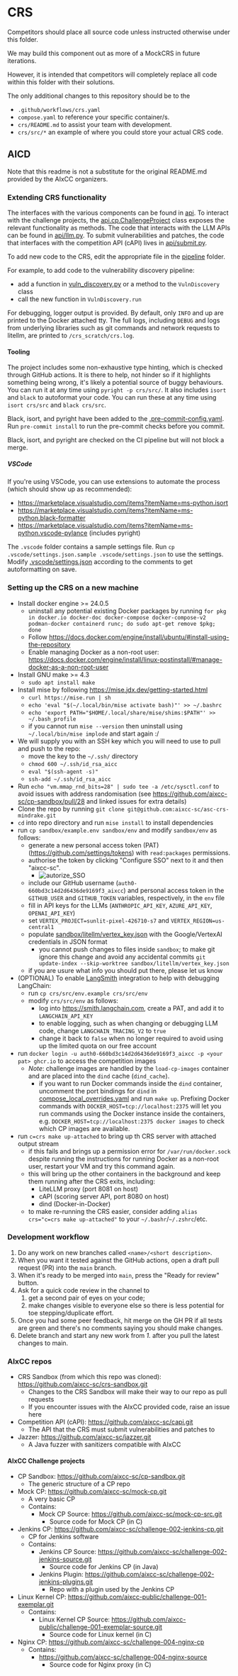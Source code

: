 # CRS

Competitors should place all source code unless instructed otherwise under this folder.

We may build this component out as more of a MockCRS in future iterations.

However, it is intended that competitors will completely replace all code within this folder with their solutions.

The only additional changes to this repository should be to the

- `.github/workflows/crs.yaml`
- `compose.yaml` to reference your specific container/s.
- `crs/README.md` to assist your team with development.
- `crs/src/*` an example of where you could store your actual CRS code.

## AICD

Note that this readme is not a substitute for the original README.md provided by the AIxCC organizers.

### Extending CRS functionality

The interfaces with the various components can be found in [api](./src/py/api).
To interact with the challenge projects, the [api.cp.ChallengeProject](./src/py/api/cp.py) class exposes the relevant
functionality as methods.
The code that interacts with the LLM APIs can be found in [api/llm.py](./src/py/api/llm.py).
To submit vulnerabilities and patches, the code that interfaces with the competition API (cAPI) lives
in [api/submit.py](./src/py/api/submit.py).

To add new code to the CRS, edit the appropriate file in the [pipeline](./src/py/pipeline) folder.

For example, to add code to the vulnerability discovery pipeline:

- add a function in [vuln_discovery.py](./src/py/pipeline/vuln_discovery.py) or a method to the `VulnDiscovery` class
- call the new function in `VulnDiscovery.run`

For debugging, logger output is provided.
By default, only `INFO` and up are printed to the Docker attached tty.
The full logs, including `DEBUG` and logs from underlying libraries such as git commands and network requests to
litellm, are printed to `/crs_scratch/crs.log`.

#### Tooling

The project includes some non-exhaustive type hinting, which is checked through GitHub actions.
It is there to help, not hinder so if it highlights something being wrong, it's likely a potential source of buggy behaviours.
You can run it at any time using `pyright -p crs/src/`.
It also includes `isort` and `black` to autoformat your code.
You can run these at any time using `isort crs/src` and `black crs/src`.

Black, isort, and pyright have been added to the [.pre-commit-config.yaml](.pre-commit-config.yaml).
Run `pre-commit install` to run the pre-commit checks before you commit.

Black, isort, and pyright are checked on the CI pipeline but will not block a merge.


##### VSCode
If you're using VSCode, you can use extensions to automate the process (which should show up as recommended):
- https://marketplace.visualstudio.com/items?itemName=ms-python.isort
- https://marketplace.visualstudio.com/items?itemName=ms-python.black-formatter
- https://marketplace.visualstudio.com/items?itemName=ms-python.vscode-pylance (includes pyright)

The `.vscode` folder contains a sample settings file.
Run `cp .vscode/settings.json.sample .vscode/settings.json` to use the settings.
Modify [.vscode/settings.json](./.vscode/settings.json) according to the comments to get autoformatting on save.

### Setting up the CRS on a new machine

- Install docker engine >= 24.0.5
  - uninstall any potential existing Docker packages by running
    `for pkg in docker.io docker-doc docker-compose docker-compose-v2 podman-docker containerd runc; do sudo apt-get remove $pkg; done`
  - Follow https://docs.docker.com/engine/install/ubuntu/#install-using-the-repository
  - Enable managing Docker as a non-root user: https://docs.docker.com/engine/install/linux-postinstall/#manage-docker-as-a-non-root-user
- Install GNU make >= 4.3
  - `sudo apt install make`
- Install mise by following https://mise.jdx.dev/getting-started.html
  - `curl https://mise.run | sh`
  - `echo 'eval "$(~/.local/bin/mise activate bash)"' >> ~/.bashrc`
  - `echo 'export PATH="$HOME/.local/share/mise/shims:$PATH"' >> ~/.bash_profile`
  - if you cannot run `mise --version` then uninstall using `~/.local/bin/mise implode` and start again :/
- We will supply you with an SSH key which you will need to use to pull and push to the repo:
  - move the key to the `~/.ssh/` directory
  - `chmod 600 ~/.ssh/id_rsa_aicc`
  - `eval "$(ssh-agent -s)"`
  - `ssh-add ~/.ssh/id_rsa_aicc`
- Run `echo "vm.mmap_rnd_bits=28" | sudo tee -a /etc/sysctl.conf` to avoid issues with address randomisation
  (see https://github.com/aixcc-sc/cp-sandbox/pull/28 and linked issues for extra details)
- Clone the repo by running `git clone git@github.com:aixcc-sc/asc-crs-mindrake.git`
- `cd` into repo directory and run `mise install` to install dependencies
- run `cp sandbox/example.env sandbox/env` and modify `sandbox/env` as follows:
  - generate a new personal access token (PAT) (https://github.com/settings/tokens) with `read:packages` permissions.
  - authorise the token by clicking "Configure SSO" next to it and then "aixcc-sc".
    - ![autorize_SSO](./.static/authorize_SSO.png)
  - include our GitHub username (`auth0-660bd3c14d2d6436de9169f3_aixcc`) and personal access token in the
    `GITHUB_USER` and `GITHUB_TOKEN` variables, respectively, in the `env` file
  - fill in API keys for the LLMs (`ANTHROPIC_API_KEY`, `AZURE_API_KEY`, `OPENAI_API_KEY`)
  - set `VERTEX_PROJECT=sunlit-pixel-426710-s7` and `VERTEX_REGION=us-central1`
  - populate [sandbox/litellm/vertex_key.json](../sandbox/litellm/vertex_key.json) with the Google/VertexAI credentials 
    in JSON format
    - you cannot push changes to files inside `sandbox`; to make git ignore this change and avoid any accidental commits
      `git update-index --skip-worktree sandbox/litellm/vertex_key.json`
  - if you are usure what info you should put there, please let us know
- (OPTIONAL) To enable [LangSmith](https://docs.smith.langchain.com/) integration to help with debugging LangChain:
  - run `cp crs/src/env.example crs/src/env`
  - modify `crs/src/env` as follows:
    - log into https://smith.langchain.com, create a PAT, and add it to `LANGCHAIN_API_KEY`
    - to enable logging, such as when changing or debugging LLM code, change `LANGCHAIN_TRACING_V2` to `true`
    - change it back to `false` when no longer required to avoid using up the limited quota on our free account
- run `docker login -u auth0-660bd3c14d2d6436de9169f3_aixcc -p <your pat> ghcr.io` to access the competition images
  - _Note_: challenge images are handled by the `load-cp-images` container and are placed into the `dind` cache
    (`dind_cache`).
    - if you want to run Docker commands inside the `dind` container, uncomment the port bindings for `dind`
      in [compose_local_overrides.yaml](../compose_local_overrides.yaml) and run `make up`.
      Prefixing Docker commands with `DOCKER_HOST=tcp://localhost:2375` will let you run commands using the Docker
      instance inside the containers, e.g. `DOCKER_HOST=tcp://localhost:2375 docker images` to check which CP images are
      available.
- run `c=crs make up-attached` to bring up th CRS server with attached output stream
  - if this fails and brings up a permission error for `/var/run/docker.sock` despite running the instructions for
    running Docker as a non-root user, restart your VM and try this command again.
  - this will bring up the other containers in the background and keep them running after the CRS exits, including:
    - LiteLLM proxy (port 8081 on host)
    - cAPI (scoring server API, port 8080 on host)
    - dind (Docker-in-Docker)
  - to make re-running the CRS easier, consider adding `alias crs="c=crs make up-attached"` to your `~/.bashr`/`~/.zshrc`/etc.


### Development workflow

1. Do any work on new branches called `<name>/<short description>`.
2. When you want it tested against the GitHub actions, open a draft pull request (PR) into the `main` branch.
3. When it's ready to be merged into `main`, press the "Ready for review" button.
4. Ask for a quick code review in the channel to
   1. get a second pair of eyes on your code;
   2. make changes visible to everyone else so there is less potential for toe stepping/duplicate effort.
5. Once you had some peer feedback, hit merge on the GH PR if all tests are green and there's no comments saying you
   should make changes.
6. Delete branch and start any new work from _1._ after you pull the latest changes to main.

### AIxCC repos

- CRS Sandbox (from which this repo was cloned): https://github.com/aixcc-sc/crs-sandbox.git
  - Changes to the CRS Sandbox will make their way to our repo as pull requests
  - If you encounter issues with the AIxCC provided code, raise an issue here
- Competition API (cAPI): https://github.com/aixcc-sc/capi.git
  - The API that the CRS must submit vulnerabilities and patches to
- Jazzer: https://github.com/aixcc-sc/jazzer.git
  - A Java fuzzer with sanitizers compatible with AIxCC

#### AIxCC Challenge projects

- CP Sandbox: https://github.com/aixcc-sc/cp-sandbox.git
  - The generic structure of a CP repo
- Mock CP: https://github.com/aixcc-sc/mock-cp.git
  - A very basic CP
  - Contains:
    - Mock CP Source: https://github.com/aixcc-sc/mock-cp-src.git
      - Source code for Mock CP (in C)
- Jenkins CP: https://github.com/aixcc-sc/challenge-002-jenkins-cp.git
  - CP for Jenkins software
  - Contains:
    - Jenkins CP Source: https://github.com/aixcc-sc/challenge-002-jenkins-source.git
      - Source code for Jenkins CP (in Java)
    - Jenkins Plugin: https://github.com/aixcc-sc/challenge-002-jenkins-plugins.git
      - Repo with a plugin used by the Jenkins CP
- Linux Kernel CP: https://github.com/aixcc-public/challenge-001-exemplar.git
  - Contains:
    - Linux Kernel CP Source: https://github.com/aixcc-public/challenge-001-exemplar-source.git
      - Source code for Linux kernel (in C)
- Nginx CP: https://github.com/aixcc-sc/challenge-004-nginx-cp
  - Contains:
    - https://github.com/aixcc-sc/challenge-004-nginx-source
      - Source code for Nginx proxy (in C)
